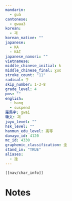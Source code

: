 ```yaml
---
mandarin:
  - guà
cantonese:
  - gwaa3
korean:
  - 괘
korean_native: ""
japanese:
  - KA
  - KAI
japanese_nanori: ""
vietnamese:
middle_chinese_initial: k
middle_chinese_final: ɣuɛ
stroke_count: "11"
radical: 手
skip_number: 1-3-8
grade_level: 4
pos: ""
english:
  - hang
  - suspend
羅馬字: gwai
韓文: 괘
joyo_level: ""
hsk_level: ""
hanmun_edu_level: 高等
danayo_id: 4120
mc_id: 4330
graphemic_classification: 圭
stand_in: "TRUE"
aliases:
  - 挂
---
```

```meta-bind-embed
[[nav/char_info]]
```

# Notes
